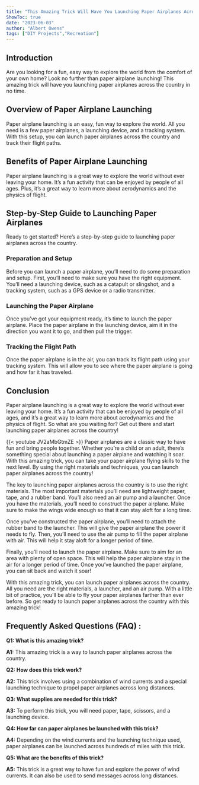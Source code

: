 ```yaml
---
title: "This Amazing Trick Will Have You Launching Paper Airplanes Across the Country!"
ShowToc: true 
date: "2023-06-03"
author: "Albert Owens" 
tags: ["DIY Projects","Recreation"]
---
```

## Introduction

Are you looking for a fun, easy way to explore the world from the comfort of your own home? Look no further than paper airplane launching! This amazing trick will have you launching paper airplanes across the country in no time.

## Overview of Paper Airplane Launching

Paper airplane launching is an easy, fun way to explore the world. All you need is a few paper airplanes, a launching device, and a tracking system. With this setup, you can launch paper airplanes across the country and track their flight paths.

## Benefits of Paper Airplane Launching

Paper airplane launching is a great way to explore the world without ever leaving your home. It’s a fun activity that can be enjoyed by people of all ages. Plus, it’s a great way to learn more about aerodynamics and the physics of flight.

## Step-by-Step Guide to Launching Paper Airplanes

Ready to get started? Here’s a step-by-step guide to launching paper airplanes across the country.

### Preparation and Setup

Before you can launch a paper airplane, you’ll need to do some preparation and setup. First, you’ll need to make sure you have the right equipment. You’ll need a launching device, such as a catapult or slingshot, and a tracking system, such as a GPS device or a radio transmitter.

### Launching the Paper Airplane

Once you’ve got your equipment ready, it’s time to launch the paper airplane. Place the paper airplane in the launching device, aim it in the direction you want it to go, and then pull the trigger.

### Tracking the Flight Path

Once the paper airplane is in the air, you can track its flight path using your tracking system. This will allow you to see where the paper airplane is going and how far it has traveled.

## Conclusion

Paper airplane launching is a great way to explore the world without ever leaving your home. It’s a fun activity that can be enjoyed by people of all ages, and it’s a great way to learn more about aerodynamics and the physics of flight. So what are you waiting for? Get out there and start launching paper airplanes across the country!

{{< youtube JV2aMbGtmZE >}} 
Paper airplanes are a classic way to have fun and bring people together. Whether you’re a child or an adult, there’s something special about launching a paper airplane and watching it soar. With this amazing trick, you can take your paper airplane flying skills to the next level. By using the right materials and techniques, you can launch paper airplanes across the country!

The key to launching paper airplanes across the country is to use the right materials. The most important materials you’ll need are lightweight paper, tape, and a rubber band. You’ll also need an air pump and a launcher. Once you have the materials, you’ll need to construct the paper airplane. Make sure to make the wings wide enough so that it can stay aloft for a long time.

Once you’ve constructed the paper airplane, you’ll need to attach the rubber band to the launcher. This will give the paper airplane the power it needs to fly. Then, you’ll need to use the air pump to fill the paper airplane with air. This will help it stay aloft for a longer period of time.

Finally, you’ll need to launch the paper airplane. Make sure to aim for an area with plenty of open space. This will help the paper airplane stay in the air for a longer period of time. Once you’ve launched the paper airplane, you can sit back and watch it soar!

With this amazing trick, you can launch paper airplanes across the country. All you need are the right materials, a launcher, and an air pump. With a little bit of practice, you’ll be able to fly your paper airplanes farther than ever before. So get ready to launch paper airplanes across the country with this amazing trick!

## Frequently Asked Questions (FAQ) :
**Q1: What is this amazing trick?**

**A1:** This amazing trick is a way to launch paper airplanes across the country. 

**Q2: How does this trick work?**

**A2:** This trick involves using a combination of wind currents and a special launching technique to propel paper airplanes across long distances. 

**Q3: What supplies are needed for this trick?**

**A3:** To perform this trick, you will need paper, tape, scissors, and a launching device. 

**Q4: How far can paper airplanes be launched with this trick?**

**A4:** Depending on the wind currents and the launching technique used, paper airplanes can be launched across hundreds of miles with this trick. 

**Q5: What are the benefits of this trick?**

**A5:** This trick is a great way to have fun and explore the power of wind currents. It can also be used to send messages across long distances.





